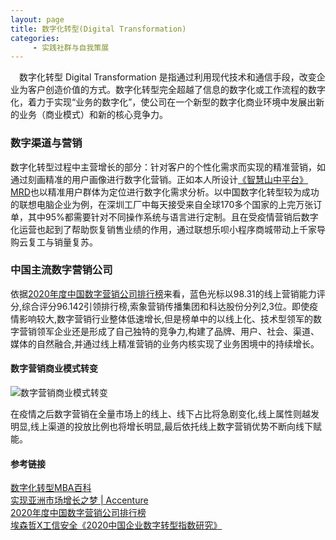 ```yaml
---
layout: page
title: 数字化转型(Digital Transformation)
categories:
     - 实践社群与自我策展
---
```



　数字化转型 Digital Transformation 是指通过利用现代技术和通信手段，改变企业为客户创造价值的方式。数字化转型完全超越了信息的数字化或工作流程的数字化，着力于实现“业务的数字化”，使公司在一个新型的数字化商业环境中发展出新的业务（商业模式）和新的核心竞争力。

### 数字渠道与营销
  数字化转型过程中主营增长的部分：针对客户的个性化需求而实现的精准营销，如通过刻画精准的用户画像进行数字化营销。正如本人所设计[《智慧山中平台》MRD](https://gitee.com/he1mo/smart-campus-yamanaka-tomorrow#%E4%B8%89%E9%9C%80%E6%B1%82%E5%88%86%E6%9E%90)也以精准用户群体为定位进行数字化需求分析。以中国数字化转型较为成功的联想电脑企业为例，在深圳工厂中每天接受来自全球170多个国家的上完万张订单，其中95%都需要针对不同操作系统与语言进行定制。且在受疫情营销后数字化运营也起到了帮助恢复销售业绩的作用，通过联想乐呗小程序商城带动上千家导购云复工与销量复苏。

### 中国主流数字营销公司
依据[2020年度中国数字营销公司排行榜](https://baijiahao.baidu.com/s?id=1659740437055629329&wfr=spider&for=pc)来看，蓝色光标以98.31的线上营销能力评分,综合评分96.142引领排行榜,索象营销传播集团和科达股份分列2,3位。即使疫情影响较大,数字营销行业整体低速增长,但是榜单中的以线上化、技术型领军的数字营销领军企业还是形成了自己独特的竞争力,构建了品牌、用户、社会、渠道、媒体的自然融合,并通过线上精准营销的业务内核实现了业务困境中的持续增长。

#### 数字营销商业模式转变
 ![ 数字营销商业模式转变](https://images.gitee.com/uploads/images/2021/0415/232511_4e323053_4864777.png " 数字营销商业模式转变.png")
  
在疫情之后数字营销在全量市场上的线上、线下占比将急剧变化,线上属性则越发明显,线上渠道的投放比例也将增长明显,最后依托线上数字营销优势不断向线下赋能。




#### 参考链接
[数字化转型MBA百科](https://wiki.mbalib.com/wiki/%E6%95%B0%E5%AD%97%E5%8C%96%E8%BD%AC%E5%9E%8B)   
[实现亚洲市场增长之梦 | Accenture ](https://www.accenture.com/_acnmedia/Accenture/Conversion-Assets/DotCom/Documents/Local/zh-cn/PDF_5/Accenture-Strategy-Digital-Living-Growth-Dream-Asia.pdf#zoom=50)    
[2020年度中国数字营销公司排行榜](https://baijiahao.baidu.com/s?id=1659740437055629329&wfr=spider&for=pc)  
[埃森哲X工信安全《2020中国企业数字转型指数研究》](https://www.sohu.com/a/426513225_120113052)

